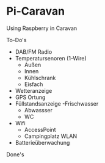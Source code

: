 # Pi-Caravan
Using Raspberry in Caravan

To-Do's
- DAB/FM Radio
- Temperatursenoren (1-Wire)
  - Außen
  - Innen
  - Kühlschrank
  - Eisfach
- Wetteranzeige
- GPS Ortung
- Füllstandsanzeige
  -Frischwasser
  - Abwassser
  - WC
- Wifi
  - AccessPoint
  - Campingplatz WLAN
- Batterieüberwachung


Done's
